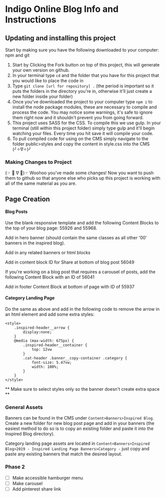 # Indigo Online Blog Info and Instructions

## Updating and installing this project

Start by making sure you have the following downloaded to your computer: npm and git

1. Start by Clicking the Fork button on top of this project, this will generate your own version on github.
2. In your terminal type `cd` and the folder that you have for this project that you would like to place the code in
3. Type `git clone [url for repository] .` (the period is important so it puts the folders in the directory you're in, otherwise it'll just create a new folder inside your folder)
4. Once you've downloaded the project to your computer type `npm i` to install the node package modules, these are necessary to compile and process the code. You may notice some warnings, it's safe to ignore them right now and it shouldn't prevent you from going forward.
5. This project uses SASS for the CSS. To compile this we use gulp. In your terminal (still within this project folder) simply type gulp and it'll begin watching your files. Every time you hit save it will compile your code.
6. To pull compiled code for using on the CMS simply navigate to the folder public>styles and copy the content in style.css into the CMS (╯✧∇✧)╯

### Making Changes to Project

(☞ ﾟ ∇ ﾟ)☞ Woohoo you've made some changes! Now you want to push them to github so that anyone else who picks up this project is working with all of the same material as you are.

## Page Creation

#### Blog Posts

Use the blank responsive template and add the following Content Blocks to the top of your blog page: 55926 and 55968.

Add in hero banner (should contain the same classes as all other '00' banners in the inspired blog).

Add in any related banners or html blocks

Add in content block ID for Share at bottom of blog post 56049

If you're working on a blog post that requires a carousel of posts, add the following Content Block with an ID of 56041

Add in footer Content Block at bottom of page with ID of 55937

#### Category Landing Page

Do the same as above and add in the following code to remove the arrow in an html element and add some extra styles:

```
<style>
    .inspired-header__arrow {
        display:none;
    }
    @media (max-width: 675px) {
        .inspired-header__container {
            top: 12vw
        }
        .cat-header .banner__copy-container .category {
            font-size: 5.47vw;
            width: 100%;
        }
    }
</style>
```

** Make sure to select styles only so the banner doesn't create extra space **

### General Assets

Banners can be found in the CMS under `Content>Banners>Inspired Blog`. Create a new folder for new blog post page and add in your banners (the easiest method to do so is to copy an existing folder and paste it into the Inspired Blog directory).

Category landing page assets are located in `Content>Banners>Inspired Blog>2019 - Inspired Landing Page Banners>Category -` just copy and paste any existing banners that match the desired layout.

### Phase 2

- [ ] Make accessible hamburger menu
- [ ] Make carousel
- [ ] Add pinterest share link
